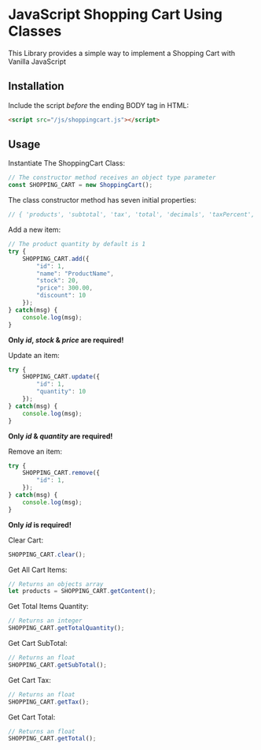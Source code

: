 # JavaScript Shopping Cart Using Classes
This Library provides a simple way to implement a Shopping Cart with Vanilla JavaScript

## Installation

Include the script *before* the ending BODY tag in HTML: 

```html
<script src="/js/shoppingcart.js"></script>
```

## Usage
Instantiate The ShoppingCart Class:
```javascript
// The constructor method receives an object type parameter
const SHOPPING_CART = new ShoppingCart();
```

The class constructor method has seven initial properties: 
```javascript
// { 'products', 'subtotal', 'tax', 'total', 'decimals', 'taxPercent', 'increment'}
```

Add a new item:

```javascript
// The product quantity by default is 1
try {
	SHOPPING_CART.add({
		"id": 1,
		"name": "ProductName",
		"stock": 20,
		"price": 300.00,
		"discount": 10
	});
} catch(msg) {
	console.log(msg);
}
```

**Only *id*, *stock* & *price* are required!**

Update an item:

```javascript
try {
	SHOPPING_CART.update({
		"id": 1,
		"quantity": 10 
	});
} catch(msg) {
	console.log(msg);
}
```

**Only *id* & *quantity* are required!**

Remove an item:

```javascript
try {
	SHOPPING_CART.remove({
		"id": 1,
	});
} catch(msg) {
	console.log(msg);
}
```

**Only *id* is required!**

Clear Cart:

```javascript
SHOPPING_CART.clear();
```

Get All Cart Items:

```javascript
// Returns an objects array
let products = SHOPPING_CART.getContent();
```


Get Total Items Quantity:

```javascript
// Returns an integer
SHOPPING_CART.getTotalQuantity();
```

Get Cart SubTotal:

```javascript
// Returns an float
SHOPPING_CART.getSubTotal();
```

Get Cart Tax:

```javascript
// Returns an float
SHOPPING_CART.getTax();
```

Get Cart Total:

```javascript
// Returns an float
SHOPPING_CART.getTotal();
```